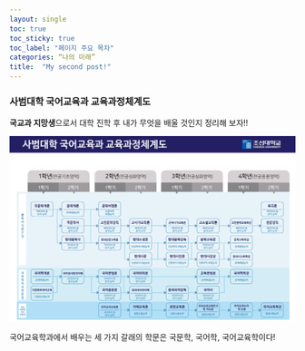 ```yaml
---
layout: single
toc: true
toc_sticky: true
toc_label: "페이지 주요 목차"
categories: “나의 미래”
title:  "My second post!"
---
```


### 사범대학 국어교육과 교육과정체계도

**국교과 지망생**으로서 대학 진학 후 내가 무엇을 배울 것인지 정리해 보자!!

![literature](/assets/images/literature.png)

국어교육학과에서 배우는 세 가지 갈래의 학문은 국문학, 국어학, 국어교육학이다!
